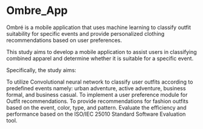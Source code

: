 # Ombre_App
Ombré is a mobile application that uses machine learning to classify outfit suitability for specific events and provide personalized clothing recommendations based on user preferences.

This study aims to develop a mobile application to assist users in classifying combined apparel and determine whether it is suitable for a specific event.

Specifically, the study aims:

To utilize Convolutional neural network to classify user outfits according to predefined events namely: urban adventure, active adventure, business formal, and business casual.
To implement a user preference module for Outfit recommendations.
To provide recommendations for fashion outfits based on the event, color, type, and pattern.
Evaluate the efficiency and performance based on the ISO/IEC 25010 Standard Software Evaluation tool.
